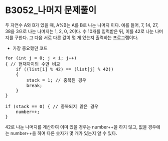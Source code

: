 # B3052_나머지 문제풀이
두 자연수 A와 B가 있을 때, A%B는 A를 B로 나눈 나머지 이다. 예를 들어, 7, 14, 27, 38을 3으로 나눈 나머지는 1, 2, 0, 2이다. 
수 10개를 입력받은 뒤, 이를 42로 나눈 나머지를 구한다. 그 다음 서로 다른 값이 몇 개 있는지 출력하는 프로그램이다.

- 가장 중요했던 코드  
<pre>
for (int j = 0; j < i; j++) 
{ // 현재까지의 수만 비교
	if ((list[i] % 42) == (list[j] % 42)) 
    {
		stack = 1; // 중복된 경우
		break;
	}
}

if (stack == 0) { // 중복되지 않은 경우
	number++;
}
</pre>
42로 나눈 나머지를 계산하여 이미 있을 경우는 number++을 하지 않고,
없을 경우에는 number++을 하여 다른 숫자가 몇 개가 있는지 알 수 있다.